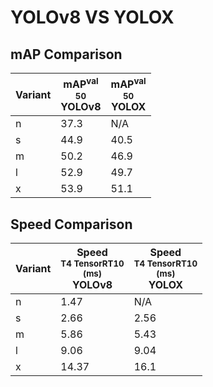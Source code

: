 ---
---

# YOLOv8 VS YOLOX

## mAP Comparison

| **Variant** | <center><span style='width: 400px;'>**mAP<sup>val<br>50**<br>**YOLOv8**</span></center> | <center><span style='width: 400px;'>**mAP<sup>val<br>50**<br>**YOLOX**</span></center> |
| ----------- | --------------------------------------------------------------------------------------- | -------------------------------------------------------------------------------------- |
| n           | 37.3                                                                                    | N/A                                                                                    |
| s           | 44.9                                                                                    | 40.5                                                                                   |
| m           | 50.2                                                                                    | 46.9                                                                                   |
| l           | 52.9                                                                                    | 49.7                                                                                   |
| x           | 53.9                                                                                    | 51.1                                                                                   |

## Speed Comparison

| **Variant** | <center><span style='width: 200px;'>**Speed**<br><sup>T4 TensorRT10<br>(ms)</sup><br>**YOLOv8**</span></center> | <center><span style='width: 200px;'>**Speed**<br><sup>T4 TensorRT10<br>(ms)</sup><br>**YOLOX**</span></center> |
| ----------- | --------------------------------------------------------------------------------------------------------------- | -------------------------------------------------------------------------------------------------------------- |
| n           | 1.47                                                                                                            | N/A                                                                                                            |
| s           | 2.66                                                                                                            | 2.56                                                                                                           |
| m           | 5.86                                                                                                            | 5.43                                                                                                           |
| l           | 9.06                                                                                                            | 9.04                                                                                                           |
| x           | 14.37                                                                                                           | 16.1                                                                                                           |
